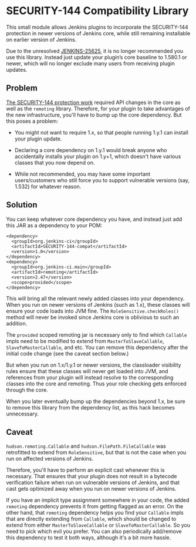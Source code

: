 # SECURITY-144 Compatibility Library
This small module allows Jenkins plugins to incorporate the SECURITY-144 protection in newer versions of Jenkins core,
while still remaining installable on earlier version of Jenkins.

Due to the unresolved [JENKINS-25625](https://issues.jenkins-ci.org/browse/JENKINS-25625), it is no longer recommended you use this library.
Instead just update your plugin’s core baseline to 1.580.1 or newer, which will no longer exclude many users from receiving plugin updates.

## Problem
[The SECURITY-144 protection work](http://jenkins-ci.org/security-144/) required API changes in the core as well as the `remoting` library.
Therefore, for your plugin to take advantages of the new infrastructure, you'll have to bump up the core dependency.
But this poses a problem:

* You might not want to require 1.x, so that people running 1.y.1 can install your plugin update.

* Declaring a core dependency on 1.y.1 would break anyone who accidentally installs your plugin on 1.y+1,
  which doesn't have various classes that you now depend on.

* While not recommended, you may have some important users/customers who still force you to support vulnerable
  versions (say, 1.532) for whatever reason.

## Solution
You can keep whatever core dependency you have, and instead just add this JAR as a dependency to your POM:

    <dependency>
      <groupId>org.jenkins-ci</groupId>
      <artifactId>SECURITY-144-compat</artifactId>
      <version>1.0</version>
    </dependency>
    <dependency>
      <groupId>org.jenkins-ci.main</groupId>
      <artifactId>remoting</artifactId>
      <version>2.47</version>
      <scope>provided</scope>
    </dependency>

This will bring all the relevant newly added classes into your dependency. When you run on newer versions
of Jenkins (such as 1.x), these classes will ensure your code loads into JVM fine.
The `RoleSensitive.checkRoles()` method will never be invoked since Jenkins core is oblivious to such an addition.

The `provided` scoped remoting jar is necessary only to find which `Callable` impls need to be modified to extend from `MasterToSlaveCallable`, `SlaveToMasterCallable`, and etc. You can remove this dependency after the initial code change (see the caveat section below.)

But when you run on 1.x/1.y.1 or newer versions, the classloader visibility rules ensure that these classes
will never get loaded into JVM, and references from your plugin will instead resolve to the corresponding
classes into the core and remoting. Thus your role checking gets enforced through the core.

When you later eventually bump up the dependencies beyond 1.x, be sure to remove this library from the dependency
list, as this hack becomes unnecessary.

## Caveat
`hudson.remoting.Callable` and `hudson.FilePath.FileCallable` was retrofitted to extend from `RoleSensitive`,
but that is not the case when you run on affected versions of Jenkins.

Therefore, you'll have to perform an explicit cast whenever this is necessary. That ensures that your plugin
does not result in a bytecode verification failure when run on vulnerable versions of Jenkins, and that cast gets
optimized away when you run on newer versions of Jenkins.

If you have an implicit type assignment somewhere in your code, the added `remoting` dependency prevents it from getting flagged as an error. On the other hand, that `remoting` dependency helps you find your `Callable` impls that are directly extending from `Callable`, which should be changed to extend from either `MasterToSlaveCallable` or `SlaveToMasterCallable`. So you need to pick which evil you prefer. You can also periodically add/remove this dependency to test it both ways, although it's a bit more hassle.
